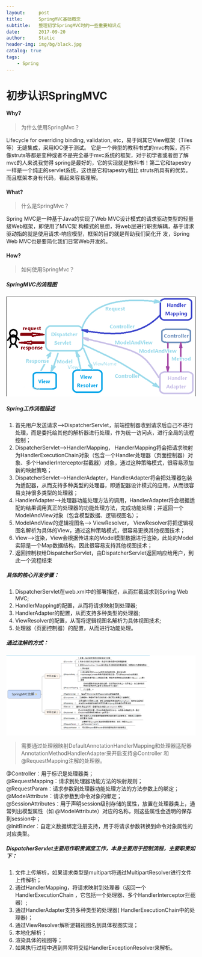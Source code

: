 ```yaml
---
layout:     post
title:      SpringMVC基础概念
subtitle:   整理初学SpringMVC时的一些重要知识点
date:       2017-09-20
author:     Static
header-img: img/bg/black.jpg
catalog: true
tags:
    - Spring
---
```


# 初步认识SpringMVC

#### Why?

 > 为什么使用SpringMvc？<br>
  
Lifecycle for overriding binding, validation, etc，易于同其它View框架（Tiles等）无缝集成，采用IOC便于测试。
它是一个典型的教科书式的mvc构架，而不像struts等都是变种或者不是完全基于mvc系统的框架，对于初学者或者想了解mvc的人来说我觉得 spring是最好的，它的实现就是教科书！第二它和tapestry一样是一个纯正的servlet系统，这也是它和tapestry相比 struts所具有的优势。而且框架本身有代码，看起来容易理解。

#### What?

 > 什么是SpringMvc？<br>
  
Spring MVC是一种基于Java的实现了Web MVC设计模式的请求驱动类型的轻量级Web框架，即使用了MVC架
构模式的思想，将web层进行职责解耦，基于请求驱动指的就是使用请求-响应模型，框架的目的就是帮助我们简化开
发，Spring Web MVC也是要简化我们日常Web开发的。

#### How?

 > 如何使用SpringMvc？<br>
  
##### SpringMVC的流程图

![SpringMVC的流程图](/img/clipboard.png)

##### Spring工作流程描述

1. 首先用户发送请求—>DispatcherServlet，前端控制器收到请求后自己不进行处理，而是委托给其他的解析器进行处理，作为统一访问点，进行全局的流程控制；
2. DispatcherServlet—>HandlerMapping， HandlerMapping将会把请求映射为HandlerExecutionChain对象（包含一个Handler处理器（页面控制器）对象、多个HandlerInterceptor拦截器）对象，通过这种策略模式，很容易添加新的映射策略；
3. DispatcherServlet—>HandlerAdapter，HandlerAdapter将会把处理器包装为适配器，从而支持多种类型的处理器，即适配器设计模式的应用，从而很容易支持很多类型的处理器；
4. HandlerAdapter—>处理器功能处理方法的调用，HandlerAdapter将会根据适配的结果调用真正的处理器的功能处理方法，完成功能处理；并返回一个ModelAndView对象（包含模型数据、逻辑视图名）；
5. ModelAndView的逻辑视图名—> ViewResolver， ViewResolver将把逻辑视图名解析为具体的View，通过这种策略模式，很容易更换其他视图技术；
6. View—>渲染，View会根据传进来的Model模型数据进行渲染，此处的Model实际是一个Map数据结构，因此很容易支持其他视图技术；
7. 返回控制权给DispatcherServlet，由DispatcherServlet返回响应给用户，到此一个流程结束

##### 具体的核心开发步骤：

1. DispatcherServlet在web.xml中的部署描述，从而拦截请求到Spring Web MVC;
2. HandlerMapping的配置，从而将请求映射到处理器;
3. HandlerAdapter的配置，从而支持多种类型的处理器;
4. ViewResolver的配置，从而将逻辑视图名解析为具体视图技术;
5. 处理器（页面控制器）的配置，从而进行功能处理。

##### 通过注解的方式：

![SpringMVC注解](/img/SpringMVC-Annotation.png)

> 需要通过处理器映射DefaultAnnotationHandlerMapping和处理器适配器AnnotationMethodHandlerAdapter来开启支持@Controller 和 @RequestMapping注解的处理器。

@Controller：用于标识是处理器类；<br>
@RequestMapping：请求到处理器功能方法的映射规则；<br>
@RequestParam：请求参数到处理器功能处理方法的方法参数上的绑定；<br>
@ModelAttribute：请求参数到命令对象的绑定；<br>
@SessionAttributes：用于声明session级别存储的属性，放置在处理器类上，通常列出模型属性（如
@ModelAttribute）对应的名称，则这些属性会透明的保存到session中；<br>
@InitBinder：自定义数据绑定注册支持，用于将请求参数转换到命令对象属性的对应类型。<br>

##### DispatcherServlet主要用作职责调度工作，本身主要用于控制流程，主要职责如下：

1. 文件上传解析，如果请求类型是multipart将通过MultipartResolver进行文件上传解析；
2. 通过HandlerMapping，将请求映射到处理器（返回一个 HandlerExecutionChain ，它包括一个处理器、多个HandlerInterceptor拦截器）;
3. 通过HandlerAdapter支持多种类型的处理器( HandlerExecutionChain中的处理器)；
4. 通过ViewResolver解析逻辑视图名到具体视图实现；
5. 本地化解析；
6. 渲染具体的视图等；
7. 如果执行过程中遇到异常将交给HandlerExceptionResolver来解析。
